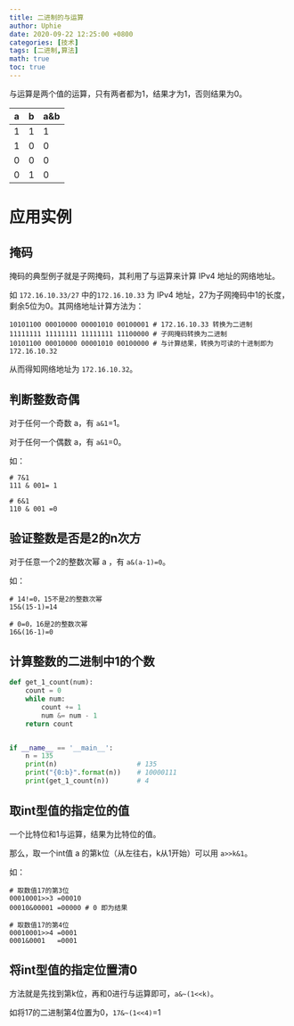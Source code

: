 ```yaml
---
title: 二进制的与运算
author: Uphie
date: 2020-09-22 12:25:00 +0800
categories: [技术]
tags: [二进制,算法]
math: true
toc: true
---
```



与运算是两个值的运算，只有两者都为1，结果才为1，否则结果为0。

| a    | b    | a&b  |
| ---- | ---- | ---- |
| 1    | 1    | 1    |
| 1    | 0    | 0    |
| 0    | 0    | 0    |
| 0    | 1    | 0    |

# 应用实例

## 掩码

掩码的典型例子就是子网掩码，其利用了与运算来计算 IPv4 地址的网络地址。

如 `172.16.10.33/27` 中的`172.16.10.33` 为 IPv4 地址，27为子网掩码中1的长度，剩余5位为0。其网络地址计算方法为：

```
10101100 00010000 00001010 00100001 # 172.16.10.33 转换为二进制
11111111 11111111 11111111 11100000 # 子网掩码转换为二进制
10101100 00010000 00001010 00100000 # 与计算结果，转换为可读的十进制即为 172.16.10.32
```
从而得知网络地址为 `172.16.10.32`。

## 判断整数奇偶

对于任何一个奇数 a，有 `a&1`=1。

对于任何一个偶数 a，有 `a&1`=0。

如：
```
# 7&1
111 & 001= 1

# 6&1
110 & 001 =0
```

## 验证整数是否是2的n次方

对于任意一个2的整数次幂 a ，有 `a&(a-1)=0`。

如：
```
# 14!=0，15不是2的整数次幂
15&(15-1)=14

# 0=0，16是2的整数次幂
16&(16-1)=0
```

## 计算整数的二进制中1的个数

```python
def get_1_count(num):
    count = 0
    while num:
        count += 1
        num &= num - 1
    return count


if __name__ == '__main__':
    n = 135
    print(n)                    # 135
    print("{0:b}".format(n))    # 10000111
    print(get_1_count(n))       # 4
```

## 取int型值的指定位的值

一个比特位和1与运算，结果为比特位的值。

那么，取一个int值 a 的第k位（从左往右，k从1开始）可以用 `a>>k&1`。

如：
```
# 取数值17的第3位
00010001>>3 =00010
00010&00001 =00000 # 0 即为结果

# 取数值17的第4位
00010001>>4 =0001
0001&0001   =0001
```

## 将int型值的指定位置清0

方法就是先找到第k位，再和0进行与运算即可，`a&~(1<<k)`。

如将17的二进制第4位置为0，`17&~(1<<4)`=1

